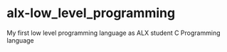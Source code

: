 # alx-low_level_programming
My first low level programming language as ALX student
C Programming language
